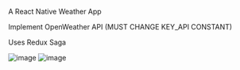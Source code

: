 A React Native Weather App

Implement OpenWeather API (MUST CHANGE KEY_API CONSTANT)

Uses Redux Saga

![image](https://github.com/erjondev/weatherapp/assets/7393366/2409e8b9-f256-4357-9fb4-402095beb022)
![image](https://github.com/erjondev/weatherapp/assets/7393366/d0c8cf1b-aa5c-4390-99f7-a5e6e9b432d8)

